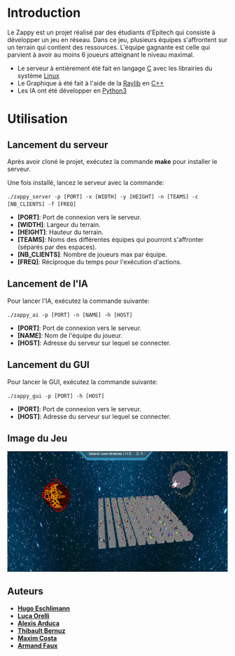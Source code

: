 # Introduction

Le Zappy est un projet réalisé par des étudiants d'Epitech qui consiste à développer un jeu en réseau. Dans ce jeu, plusieurs équipes s'affrontent sur un terrain qui contient des ressources. L'équipe gagnante est celle qui parvient à avoir au moins 6 joueurs atteignant le niveau maximal.

 - Le serveur à entièrement été fait en langage [C](https://fr.wikipedia.org/wiki/C_(langage)) avec les librairies du système [Linux](https://fr.wikipedia.org/wiki/Linux)
 - Le Graphique à été fait à l'aide de la [Raylib](https://www.raylib.com/) en [C++](https://fr.wikipedia.org/wiki/C%2B%2B)
 - Les IA ont été développer en [Python3](https://www.python.org/)

# Utilisation

## Lancement du serveur

Après avoir cloné le projet, exécutez la commande **make** pour installer le serveur.

Une fois installé, lancez le serveur avec la commande:

`./zappy_server -p [PORT] -x [WIDTH] -y [HEIGHT] -n [TEAMS] -c [NB_CLIENTS] -f [FREQ]`

- **[PORT]**: Port de connexion vers le serveur.
- **[WIDTH]**: Largeur du terrain.
- **[HEIGHT]**: Hauteur du terrain.
- **[TEAMS]**: Noms des différentes équipes qui pourront s'affronter (séparés par des espaces).
- **[NB_CLIENTS]**: Nombre de joueurs max par équipe.
- **[FREQ]**: Réciproque du temps pour l'exécution d'actions.

## Lancement de l'IA

Pour lancer l'IA, exécutez la commande suivante:

`./zappy_ai -p [PORT] -n [NAME] -h [HOST]`

- **[PORT]**: Port de connexion vers le serveur.
- **[NAME]**: Nom de l'équipe du joueur.
- **[HOST]**: Adresse du serveur sur lequel se connecter.

## Lancement du GUI

Pour lancer le GUI, exécutez la commande suivante:

`./zappy_gui -p [PORT] -h [HOST]`

- **[PORT]**: Port de connexion vers le serveur.
- **[HOST]**: Adresse du serveur sur lequel se connecter.

## Image du Jeu

![Game](./images/Game.png)

## Auteurs

- [**Hugo Eschlimann**](https://github.com/HugoEschlimann)
- [**Luca Orelli**](https://github.com/Thorf1nn)
- [**Alexis Arduca**](https://github.com/Alexis-Arduca)
- [**Thibault Bernuz**](https://github.com/Haaycee)
- [**Maxim Costa**](https://github.com/MaximCosta)
- [**Armand Faux**](https://github.com/armandfaux)